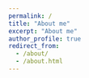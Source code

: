```yaml
---
permalink: /
title: "About me"
excerpt: "About me"
author_profile: true
redirect_from: 
  - /about/
  - /about.html
---
```



